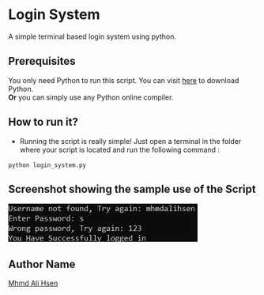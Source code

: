 # Login System
 A simple terminal based login system using python.

## Prerequisites
You only need Python to run this script. You can visit [here](https://www.python.org/downloads/) to download Python.  
**Or** you can simply use any Python online compiler.

## How to run it?
* Running the script is really simple! Just open a terminal in the folder where your script is located and run the following command :

```
python login_system.py
```
## Screenshot showing the sample use of the Script
![](screenshot.png)  

## Author Name
[Mhmd Ali Hsen](https://github.com/mhmdali102)